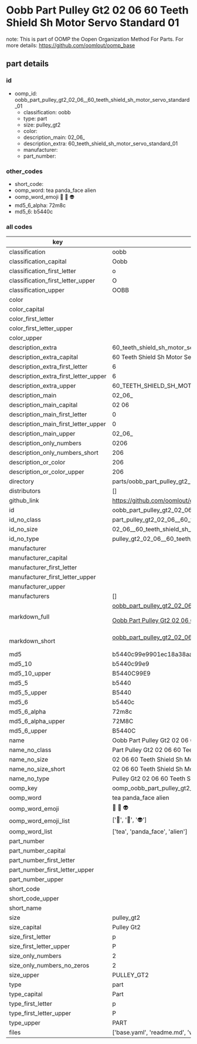 # Oobb Part Pulley Gt2 02 06  60 Teeth Shield Sh Motor Servo Standard 01  

note: This is part of OOMP the Oopen Organization Method For Parts. For more details: https://github.com/oomlout/oomp_base

##  part details





### id
* oomp_id: oobb_part_pulley_gt2_02_06__60_teeth_shield_sh_motor_servo_standard_01
  * classification: oobb
  * type: part
  * size: pulley_gt2
  * color: 
  * description_main: 02_06_
  * description_extra: 60_teeth_shield_sh_motor_servo_standard_01
  * manufacturer: 
  * part_number: 

### other_codes
* short_code: 
* oomp_word: tea panda_face alien
* oomp_word_emoji :tea: :panda_face: :alien:
* md5_6_alpha: 72m8c
* md5_6: b5440c

### all codes 
| key | value |  
| --- | --- |  
| classification | oobb |  
| classification_capital | Oobb |  
| classification_first_letter | o |  
| classification_first_letter_upper | O |  
| classification_upper | OOBB |  
| color |  |  
| color_capital |  |  
| color_first_letter |  |  
| color_first_letter_upper |  |  
| color_upper |  |  
| description_extra | 60_teeth_shield_sh_motor_servo_standard_01 |  
| description_extra_capital | 60 Teeth Shield Sh Motor Servo Standard 01 |  
| description_extra_first_letter | 6 |  
| description_extra_first_letter_upper | 6 |  
| description_extra_upper | 60_TEETH_SHIELD_SH_MOTOR_SERVO_STANDARD_01 |  
| description_main | 02_06_ |  
| description_main_capital | 02 06  |  
| description_main_first_letter | 0 |  
| description_main_first_letter_upper | 0 |  
| description_main_upper | 02_06_ |  
| description_only_numbers | 0206 |  
| description_only_numbers_short | 206 |  
| description_or_color | 206 |  
| description_or_color_upper | 206 |  
| directory | parts/oobb_part_pulley_gt2_02_06__60_teeth_shield_sh_motor_servo_standard_01 |  
| distributors | [] |  
| github_link | https://github.com/oomlout/oomlout_oomp_part_src/tree/main/parts/oobb_part_pulley_gt2_02_06__60_teeth_shield_sh_motor_servo_standard_01/working |  
| id | oobb_part_pulley_gt2_02_06__60_teeth_shield_sh_motor_servo_standard_01 |  
| id_no_class | part_pulley_gt2_02_06__60_teeth_shield_sh_motor_servo_standard_01 |  
| id_no_size | 02_06__60_teeth_shield_sh_motor_servo_standard_01 |  
| id_no_type | pulley_gt2_02_06__60_teeth_shield_sh_motor_servo_standard_01 |  
| manufacturer |  |  
| manufacturer_capital |  |  
| manufacturer_first_letter |  |  
| manufacturer_first_letter_upper |  |  
| manufacturer_upper |  |  
| manufacturers | [] |  
| markdown_full | [oobb_part_pulley_gt2_02_06__60_teeth_shield_sh_motor_servo_standard_01](https://github.com/oomlout/oomlout_oomp_part_src/tree/main/parts/oobb_part_pulley_gt2_02_06__60_teeth_shield_sh_motor_servo_standard_01/working)<br>[](https://github.com/oomlout/oomlout_oomp_part_src/tree/main/parts/oobb_part_pulley_gt2_02_06__60_teeth_shield_sh_motor_servo_standard_01/working)<br>[Oobb Part Pulley Gt2 02 06  60 Teeth Shield Sh Motor Servo Standard 01](https://github.com/oomlout/oomlout_oomp_part_src/tree/main/parts/oobb_part_pulley_gt2_02_06__60_teeth_shield_sh_motor_servo_standard_01/working)<br><br> |  
| markdown_short | [oobb_part_pulley_gt2_02_06__60_teeth_shield_sh_motor_servo_standard_01](https://github.com/oomlout/oomlout_oomp_part_src/tree/main/parts/oobb_part_pulley_gt2_02_06__60_teeth_shield_sh_motor_servo_standard_01/working)<br><br> |  
| md5 | b5440c99e9901ec18a38aae5bb6f7225 |  
| md5_10 | b5440c99e9 |  
| md5_10_upper | B5440C99E9 |  
| md5_5 | b5440 |  
| md5_5_upper | B5440 |  
| md5_6 | b5440c |  
| md5_6_alpha | 72m8c |  
| md5_6_alpha_upper | 72M8C |  
| md5_6_upper | B5440C |  
| name | Oobb Part Pulley Gt2 02 06  60 Teeth Shield Sh Motor Servo Standard 01 |  
| name_no_class | Part Pulley Gt2 02 06  60 Teeth Shield Sh Motor Servo Standard 01 |  
| name_no_size | 02 06  60 Teeth Shield Sh Motor Servo Standard 01 |  
| name_no_size_short | 02 06  60 Teeth Shield Sh Motor Servo Standard 01 |  
| name_no_type | Pulley Gt2 02 06  60 Teeth Shield Sh Motor Servo Standard 01 |  
| oomp_key | oomp_oobb_part_pulley_gt2_02_06__60_teeth_shield_sh_motor_servo_standard_01 |  
| oomp_word | tea panda_face alien |  
| oomp_word_emoji | :tea: :panda_face: :alien: |  
| oomp_word_emoji_list | [':tea:', ':panda_face:', ':alien:'] |  
| oomp_word_list | ['tea', 'panda_face', 'alien'] |  
| part_number |  |  
| part_number_capital |  |  
| part_number_first_letter |  |  
| part_number_first_letter_upper |  |  
| part_number_upper |  |  
| short_code |  |  
| short_code_upper |  |  
| short_name |  |  
| size | pulley_gt2 |  
| size_capital | Pulley Gt2 |  
| size_first_letter | p |  
| size_first_letter_upper | P |  
| size_only_numbers | 2 |  
| size_only_numbers_no_zeros | 2 |  
| size_upper | PULLEY_GT2 |  
| type | part |  
| type_capital | Part |  
| type_first_letter | p |  
| type_first_letter_upper | P |  
| type_upper | PART |  
| files | ['base.yaml', 'readme.md', 'working.json', 'working.yaml'] |  
